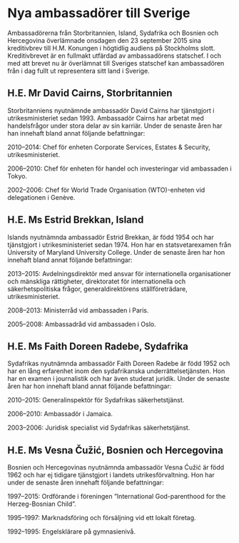 # Nya ambassadörer till Sverige

Ambassadörerna från Storbritannien, Island, Sydafrika och Bosnien och Hercegovina överlämnade onsdagen den 23 september 2015 sina kreditivbrev till H.M. Konungen i högtidlig audiens på Stockholms slott. Kreditivbrevet är en fullmakt utfärdad av ambassadörens statschef. I och med att brevet nu är överlämnat till Sveriges statschef kan ambassadören från i dag fullt ut representera sitt land i Sverige.


## H.E. Mr David Cairns, Storbritannien

Storbritanniens nyutnämnde ambassadör David Cairns har tjänstgjort i utrikesministeriet sedan 1993\. Ambassadör Cairns har arbetat med handelsfrågor under stora delar av sin karriär. Under de senaste åren har han innehaft bland annat följande befattningar:

2010–2014: Chef för enheten Corporate Services, Estates \& Security, utrikesministeriet.

2006–2010: Chef för enheten för handel och investeringar vid ambassaden i Tokyo.

2002–2006: Chef för World Trade Organisation (WTO)\-enheten vid delegationen i Genève.

## H.E. Ms Estrid Brekkan, Island

Islands nyutnämnda ambassadör Estrid Brekkan, är född 1954 och har tjänstgjort i utrikesministeriet sedan 1974\. Hon har en statsvetarexamen från University of Maryland University College. Under de senaste åren har hon innehaft bland annat följande befattningar:

2013–2015: Avdelningsdirektör med ansvar för internationella organisationer och mänskliga rättigheter, direktoratet för internationella och säkerhetspolitiska frågor, generaldirektörens ställföreträdare, utrikesministeriet.

2008–2013: Ministerråd vid ambassaden i Paris.

2005–2008: Ambassadråd vid ambassaden i Oslo.

## H.E. Ms Faith Doreen Radebe, Sydafrika

Sydafrikas nyutnämnda ambassadör Faith Doreen Radebe är född 1952 och har en lång erfarenhet inom den sydafrikanska underrättelsetjänsten. Hon har en examen i journalistik och har även studerat juridik. Under de senaste åren har hon innehaft bland annat följande befattningar:

2010–2015: Generalinspektör för Sydafrikas säkerhetstjänst.

2006–2010: Ambassadör i Jamaica.

2003–2006: Juridisk specialist vid Sydafrikas säkerhetstjänst.

## H.E. Ms Vesna Čužić, Bosnien och Hercegovina

Bosnien och Hercegovinas nyutnämnda ambassadör Vesna Ćužić är född 1962 och har ej tidigare tjänstgjort i landets utrikesförvaltning. Hon har under de senaste åren innehaft följande befattningar:

1997–2015: Ordförande i föreningen ”International God\-parenthood for the Herzeg\-Bosnian Child”.

1995–1997: Marknadsföring och försäljning vid ett lokalt företag.

1992–1995: Engelsklärare på gymnasienivå.
